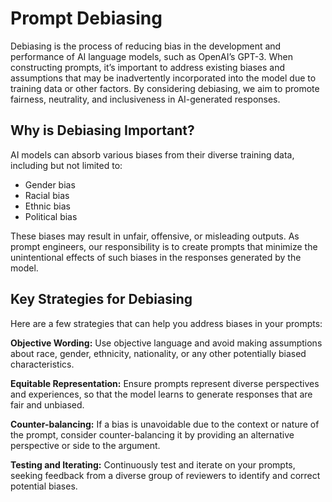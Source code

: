 # Prompt Debiasing

Debiasing is the process of reducing bias in the development and performance of AI language models, such as OpenAI’s GPT-3. When constructing prompts, it’s important to address existing biases and assumptions that may be inadvertently incorporated into the model due to training data or other factors. By considering debiasing, we aim to promote fairness, neutrality, and inclusiveness in AI-generated responses.

## Why is Debiasing Important?

AI models can absorb various biases from their diverse training data, including but not limited to:

- Gender bias
- Racial bias
- Ethnic bias
- Political bias

These biases may result in unfair, offensive, or misleading outputs. As prompt engineers, our responsibility is to create prompts that minimize the unintentional effects of such biases in the responses generated by the model.

## Key Strategies for Debiasing

Here are a few strategies that can help you address biases in your prompts:

**Objective Wording:** Use objective language and avoid making assumptions about race, gender, ethnicity, nationality, or any other potentially biased characteristics.

**Equitable Representation:** Ensure prompts represent diverse perspectives and experiences, so that the model learns to generate responses that are fair and unbiased.

**Counter-balancing:** If a bias is unavoidable due to the context or nature of the prompt, consider counter-balancing it by providing an alternative perspective or side to the argument.

**Testing and Iterating:** Continuously test and iterate on your prompts, seeking feedback from a diverse group of reviewers to identify and correct potential biases.
